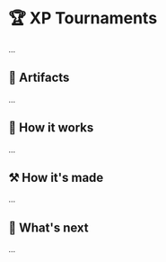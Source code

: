 # 🏆 XP Tournaments

...

## 🔗 Artifacts

...

## 🤯 How it works

...

## ⚒️ How it's made

...

## 🔮 What's next

...
